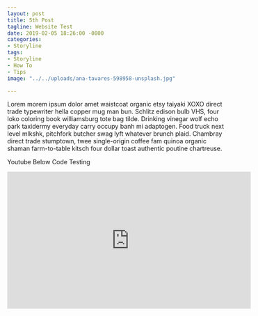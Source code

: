 ```yaml
---
layout: post
title: 5th Post
tagline: Website Test
date: 2019-02-05 18:26:00 -0800
categories:
- Storyline
tags:
- Storyline
- How To
- Tips
image: "../../uploads/ana-tavares-598958-unsplash.jpg"

---
```

Lorem morem ipsum dolor amet waistcoat organic etsy taiyaki XOXO direct trade typewriter hella copper mug man bun. Schlitz edison bulb VHS, four loko coloring book williamsburg tote bag tilde. Drinking vinegar wolf echo park taxidermy everyday carry occupy banh mi adaptogen. Food truck next level mlkshk, pitchfork butcher swag lyft whatever brunch plaid. Chambray direct trade stumptown, twee single-origin coffee fam quinoa organic shaman farm-to-table kitsch four dollar toast authentic poutine chartreuse.

Youtube Below Code Testing

<iframe width="560" height="315" src="https://www.youtube.com/embed/EmiNf8UhPy0" frameborder="0" allow="accelerometer; autoplay; encrypted-media; gyroscope; picture-in-picture" allowfullscreen></iframe>